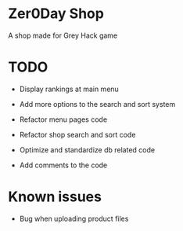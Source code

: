 # Zer0Day Shop

A shop made for Grey Hack game

# TODO
  - Display rankings at main menu
  - Add more options to the search and sort system

  - Refactor menu pages code
  - Refactor shop search and sort code
  - Optimize and standardize db related code
  - Add comments to the code

# Known issues
  - Bug when uploading product files

